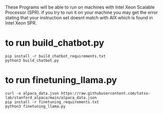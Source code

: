 These Programs will be able to run on machines with Intel Xeon Scalable Processor (SPR). if you try to run it on your machine you may get the error stating that your instruction set doesnt match with AIX which is found in Intel Xeon SPR.
# to run build_chatbot.py
```
pip install -r build_chatbot_requirements.txt
python3 build_chatbot.py
```
# to run finetuning_llama.py
```
curl -o alpaca_data.json https://raw.githubusercontent.com/tatsu-lab/stanford_alpaca/main/alpaca_data.json
pip install -r finetuning_requirements.txt
python3 finetuning_llama.py
```

